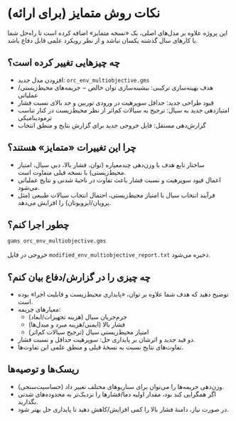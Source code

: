 # نکات روش متمایز (برای ارائه)

این پروژه علاوه بر مدل‌های اصلی، یک «نسخه متمایز» اضافه کرده است تا راه‌حل شما با کارهای سال گذشته یکسان نباشد و از نظر رویکرد علمی قابل دفاع باشد.

## چه چیزهایی تغییر کرده است؟
- افزودن مدل جدید: `orc_env_multiobjective.gms`
- هدف بهینه‌سازی ترکیبی: بیشینه‌سازی توان خالص − جریمه‌های محیط‌زیستی/عملیاتی
- قیود طراحی جدید: حداقل سوپرهیت در ورودی توربین و حد بالای نسبت فشار
- امتیازدهی جدید به سیال: ترجیح به سیالات کم‌اثر از نظر محیط‌زیست در کنار تناسب ترمودینامیکی
- گزارش‌دهی مستقل: فایل خروجی جدید برای گزارش نتایج و منطق انتخاب

## چرا این تغییرات «متمایز» هستند؟
- ساختار تابع هدف با وزن‌دهی چندمعیاره (توان، فشار بالا، دبی سیال، امتیاز محیط‌زیستی) با نسخه قبلی متفاوت است.
- اعمال قیود سوپرهیت و نسبت فشار باعث تفاوت در ناحیهٔ شدنی و نتایج عملیاتی می‌شود.
- فرآیند انتخاب سیال با امتیاز محیط‌زیستی، احتمال انتخاب سیالات طبیعی (مثل پروپان/ایزوبوتان) را افزایش می‌دهد.

## چطور اجرا کنم؟
```bash
gams orc_env_multiobjective.gms
```
خروجی در فایل `modified_env_multiobjective_report.txt` ذخیره می‌شود.

## چه چیزی را در گزارش/دفاع بیان کنم؟
- توضیح دهید که هدف شما علاوه بر توان، «پایداری محیط‌زیست و قابلیت اجرا» بوده است.
- معیارهای جریمه: 
  - جرم‌جریان سیال (هزینه تجهیزات/ابعاد)
  - فشار بالا (ایمنی/هزینه مبرد و مبدل‌ها)
  - امتیاز محیط‌زیستی سیال (ترجیح سیالات کم‌اثر)
- دو قید جدید و اثرشان بر پایداری حل: سوپرهیت حداقل و نسبت فشار.
- تفاوت‌های نتایج نسبت به نسخهٔ قبلی و منطق علمی این تفاوت‌ها.

## ریسک‌ها و توصیه‌ها
- وزن‌دهی جریمه‌ها را می‌توان برای سناریوهای مختلف تغییر داد (حساسیت‌سنجی).
- اگر همگرایی کند بود، مقدار اولیه دما/فشارها را نزدیک‌تر به محدوده‌های شدنی بگذارید.
- در صورت نیاز، دامنهٔ فشار بالا را کمی افزایش/کاهش دهید تا پایداری حل بهتر شود.